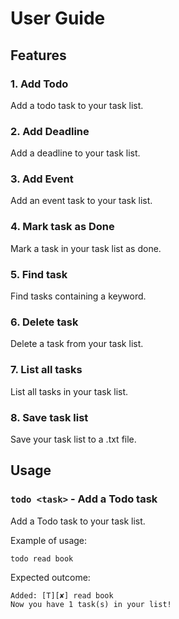 # User Guide

## Features 

### 1. Add Todo
Add a todo task to your task list.

### 2. Add Deadline
Add a deadline to your task list.

### 3. Add Event
Add an event task to your task list.

### 4. Mark task as Done
Mark a task in your task list as done.

### 5. Find task
Find tasks containing a keyword.

### 6. Delete task
Delete a task from your task list.

### 7. List all tasks
List all tasks in your task list.

### 8. Save task list
Save your task list to a .txt file.



## Usage

### `todo <task>` - Add a Todo task

Add a Todo task to your task list.

Example of usage: 

`todo read book`

Expected outcome:

```	
Added: [T][✘] read book
Now you have 1 task(s) in your list!
```

